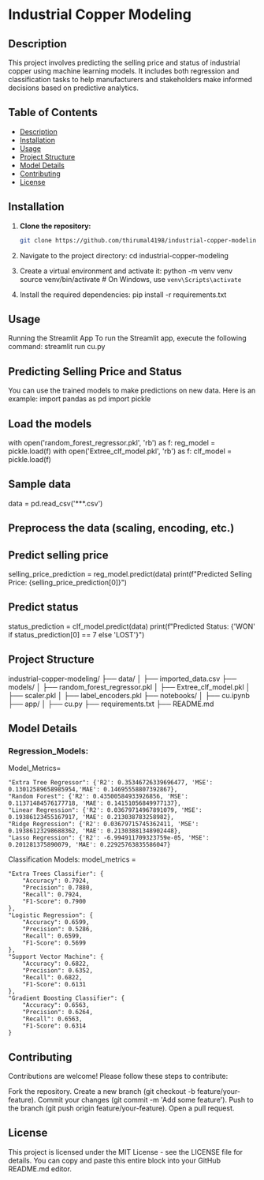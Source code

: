 # Industrial Copper Modeling

## Description
This project involves predicting the selling price and status of industrial copper using machine learning models. It includes both regression and classification tasks to help manufacturers and stakeholders make informed decisions based on predictive analytics.

## Table of Contents
- [Description](#description)
- [Installation](#installation)
- [Usage](#usage)
- [Project Structure](#project-structure)
- [Model Details](#model-details)
- [Contributing](#contributing)
- [License](#license)

## Installation

1. **Clone the repository:**
   ```bash
   git clone https://github.com/thirumal4198/industrial-copper-modeling.git
2. Navigate to the project directory:
cd industrial-copper-modeling

3. Create a virtual environment and activate it:
   python -m venv venv
source venv/bin/activate  # On Windows, use `venv\Scripts\activate`

4. Install the required dependencies:
   pip install -r requirements.txt


## Usage
Running the Streamlit App
To run the Streamlit app, execute the following command:
streamlit run cu.py

## Predicting Selling Price and Status
You can use the trained models to make predictions on new data. Here is an example:
import pandas as pd
import pickle

## Load the models
with open('random_forest_regressor.pkl', 'rb') as f:
    reg_model = pickle.load(f)
with open('Extree_clf_model.pkl', 'rb') as f:
    clf_model = pickle.load(f)

## Sample data
data = pd.read_csv('***.csv')


## Preprocess the data (scaling, encoding, etc.)

## Predict selling price
selling_price_prediction = reg_model.predict(data)
print(f"Predicted Selling Price: {selling_price_prediction[0]}")

## Predict status
status_prediction = clf_model.predict(data)
print(f"Predicted Status: {'WON' if status_prediction[0] == 7 else 'LOST'}")


## Project Structure

   industrial-copper-modeling/
   ├── data/
   │   ├── imported_data.csv
   ├── models/
   │   ├── random_forest_regressor.pkl
   │   ├── Extree_clf_model.pkl
   │   ├── scaler.pkl
   │   ├── label_encoders.pkl
   ├── notebooks/
   │   ├── cu.ipynb
   ├── app/
   │   ├── cu.py
   ├── requirements.txt
   ├── README.md



## Model Details
### Regression_Models:
Model_Metrics= 
    
    "Extra Tree Regressor": {'R2': 0.35346726339696477, 'MSE': 0.13012589658985954,'MAE': 0.14695558807392867},
    "Random Forest": {'R2': 0.43500584933926856, 'MSE': 0.11371484576177718, 'MAE': 0.14151056849977137},
    "Linear Regression": {'R2': 0.03679714967891079, 'MSE': 0.19386123455167917, 'MAE': 0.213038783258982},
    "Ridge Regression": {'R2': 0.03679715745362411, 'MSE': 0.19386123298688362, 'MAE': 0.21303881348902448},
    "Lasso Regression": {'R2': -6.994911709323759e-05, 'MSE': 0.201281375890079, 'MAE': 0.22925763835586047}



Classification Models:
model_metrics = 

    "Extra Trees Classifier": {
        "Accuracy": 0.7924,
        "Precision": 0.7880,
        "Recall": 0.7924,
        "F1-Score": 0.7900
    },
    "Logistic Regression": {
        "Accuracy": 0.6599,
        "Precision": 0.5286,
        "Recall": 0.6599,
        "F1-Score": 0.5699
    },
    "Support Vector Machine": {
        "Accuracy": 0.6822,
        "Precision": 0.6352,
        "Recall": 0.6822,
        "F1-Score": 0.6131
    },
    "Gradient Boosting Classifier": {
        "Accuracy": 0.6563,
        "Precision": 0.6264,
        "Recall": 0.6563,
        "F1-Score": 0.6314
    }

## Contributing
Contributions are welcome! Please follow these steps to contribute:

Fork the repository.
Create a new branch (git checkout -b feature/your-feature).
Commit your changes (git commit -m 'Add some feature').
Push to the branch (git push origin feature/your-feature).
Open a pull request.


## License
This project is licensed under the MIT License - see the LICENSE file for details.
You can copy and paste this entire block into your GitHub README.md editor.

